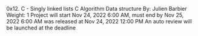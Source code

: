 0x12. C - Singly linked lists
C
Algorithm
Data structure
 By: Julien Barbier
 Weight: 1
 Project will start Nov 24, 2022 6:00 AM, must end by Nov 25, 2022 6:00 AM
 was released at Nov 24, 2022 12:00 PM
 An auto review will be launched at the deadline
